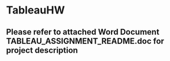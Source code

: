 # TableauHW

## Please refer to attached Word Document TABLEAU_ASSIGNMENT_README.doc for project description

